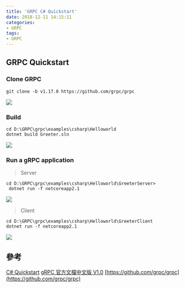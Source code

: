 ```yaml
---
title: 'GRPC C# Quickstart'
date: 2018-12-11 14:15:11
categories:
- GRPC
tags:
- GRPC
---
```


## GRPC Quickstart

### Clone GRPC
```
git clone -b v1.17.0 https://github.com/grpc/grpc 
```
![](https://i.imgur.com/F5MAgGK.png)

### Build 
```
cd D:\GRPC\grpc\examples\csharp\Helloworld
dotnet build Greeter.sln
```
![](https://i.imgur.com/p9eDKj6.png)

### Run a gRPC application

> Server
```
cd D:\GRPC\grpc\examples\csharp\Helloworld\GreeterServer>
 dotnet run -f netcoreapp2.1
```
![](https://i.imgur.com/snarP0h.png)


> Client
```
cd D:\GRPC\grpc\examples\csharp\Helloworld\GreeterClient
dotnet run -f netcoreapp2.1
```

![](https://i.imgur.com/xQDQpZC.png)

## 參考
[C# Quickstart](https://grpc.io/docs/quickstart/csharp.html)
[gRPC 官方文檔中文版 V1.0](https://doc.oschina.net/grpc?t=60132)
[https://github.com/grpc/grpc](https://github.com/grpc/grpc)
